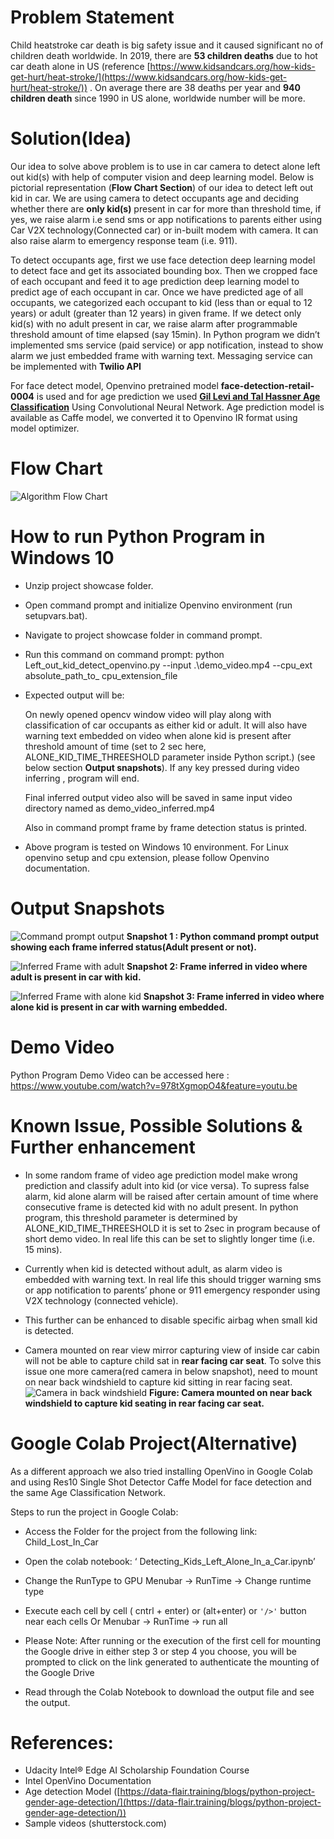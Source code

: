 

 


# Problem Statement

Child heatstroke car death is big safety issue and it caused significant no of children death worldwide.  In 2019, there are **53 children deaths** due to hot car death alone in US (reference [https://www.kidsandcars.org/how-kids-get-hurt/heat-stroke/](https://www.kidsandcars.org/how-kids-get-hurt/heat-stroke/)) .  On average there are 38 deaths per year and **940 children death** since 1990 in US alone, worldwide number will be more.



# Solution(Idea)

Our  idea to solve above problem is to use in car camera to detect alone left out kid(s) with help of computer vision and deep learning model. Below is pictorial representation (**Flow Chart Section**) of our idea to detect left out kid in car. We are using camera to detect occupants age and deciding whether there are **only kid(s)** present in car for more than threshold time, if yes, we raise alarm i.e send sms or app notifications to parents  either using Car V2X technology(Connected car) or in-built modem with camera. It can also raise alarm to emergency response team (i.e. 911).

To detect occupants age, first we use face detection deep learning model to detect face and get its associated bounding box. Then we cropped face of each occupant and feed it to age prediction deep learning model to predict age of each occupant in car. Once we have predicted age of all occupants, we categorized each occupant to kid (less than or equal to 12 years) or adult (greater than 12 years) in given frame. If we detect only kid(s) with no adult present in car, we raise alarm after programmable threshold amount of time elapsed (say 15min). In Python program we didn’t implemented sms service (paid service) or app notification, instead to show alarm we just embedded frame with warning text. Messaging service can be implemented with **Twilio API**

For face detect model, Openvino pretrained model **face-detection-retail-0004** is used and for age prediction we used **[Gil Levi and Tal Hassner Age Classification](https://talhassner.github.io/home/publication/2015_CVPR)** Using Convolutional Neural Network. Age prediction model is available as Caffe model, we converted it to Openvino IR format using model optimizer.

# Flow Chart
![Algorithm Flow Chart](https://github.com/chetancyber24/Leftout_Kid_Detect_in_Car/blob/master/flow_chart.png)



# How to run Python Program in Windows 10

 - Unzip project showcase folder.
 - Open command prompt and initialize Openvino environment (run
   setupvars.bat).
 - Navigate to project showcase folder in command prompt.
 - Run this command on command prompt: python
   Left_out_kid_detect_openvino.py  --input .\demo_video.mp4  --cpu_ext
   absolute_path_to_ cpu_extension_file
 - Expected output will be:

   On newly opened opencv window video will play along with          classification of car        occupants as either kid or adult. It    will also   have warning text embedded on video when  alone kid is    present after   threshold amount of time (set to 2 sec here,          ALONE_KID_TIME_THREESHOLD parameter inside Python script.) (see below section **Output snapshots**). If any key pressed  during video inferring    , program will end.

	Final inferred output video also will be saved in same input video directory named as demo_video_inferred.mp4
	
    Also in command prompt frame by frame detection status is printed.
    
	

 - Above program is tested on Windows 10 environment. For Linux openvino
   setup  and cpu extension, please follow Openvino documentation.



# Output Snapshots

![Command prompt output](https://github.com/chetancyber24/Leftout_Kid_Detect_in_Car/blob/master/images/snapshot1.jpg)
 **Snapshot 1 : Python command prompt output showing each frame inferred status(Adult present or not).** 

![Inferred Frame with adult](https://github.com/chetancyber24/Leftout_Kid_Detect_in_Car/blob/master/images/snapshot2.jpg)
**Snapshot 2: Frame inferred in video where adult is present in car with kid.**

![Inferred Frame with alone kid](https://github.com/chetancyber24/Leftout_Kid_Detect_in_Car/blob/master/images/snapshot3.jpg)
 **Snapshot 3: Frame inferred in video where alone kid is present in car with warning embedded.**


# Demo Video
Python Program Demo Video can be accessed here : https://www.youtube.com/watch?v=978tXgmopO4&feature=youtu.be



# Known Issue, Possible Solutions & Further enhancement

 - In some random frame of video age prediction model make wrong
   prediction and classify adult into kid (or vice versa).  To supress
   false alarm, kid alone alarm will be raised after certain amount of
   time where consecutive frame is detected kid with no adult present.
   In python program, this threshold parameter is determined by
   ALONE_KID_TIME_THREESHOLD it is set to 2sec in program because of
   short demo video. In real life this can be set to slightly longer
   time (i.e. 15 mins).
  
 - Currently when kid is detected without adult, as alarm video is   
   embedded with warning text. In real life this should trigger warning 
   sms or app notification to parents’ phone or 911 emergency responder 
   using V2X technology (connected vehicle).
 - This further can be enhanced to disable specific airbag when small
   kid is detected.
 - Camera mounted on rear view mirror capturing view of inside car cabin
   will not be able to capture child sat in **rear facing car seat**. To
   solve this issue one more camera(red camera in below snapshot), need
   to mount on near back windshield to capture kid sitting in rear
   facing seat.
   ![Camera in back windshield](https://github.com/chetancyber24/Leftout_Kid_Detect_in_Car/blob/master/images/snapshot4.jpg)
**Figure: Camera mounted on near back windshield to capture kid seating in rear facing car seat.**


# Google Colab Project(Alternative)
As a different approach we also tried installing OpenVino in Google Colab and using Res10 Single Shot Detector Caffe Model for face detection and the same Age Classification Network.

Steps to run the project in Google Colab:
 - Access the Folder for the project from the following link:
Child_Lost_In_Car
 - Open the colab notebook: ‘ Detecting_Kids_Left_Alone_In_a_Car.ipynb’
 - Change the RunType to GPU
Menubar → RunTime → Change runtime type
 - Execute each cell by cell ( cntrl + enter) or (alt+enter) or `'/>'` button near each cells
Or Menubar → RunTime → run all
   
 - Please Note: After running or the execution of the first cell for
   mounting the Google drive in  either step 3 or step 4 you choose, you will be prompted to click on the link generated to   authenticate the mounting of the Google Drive
 - Read through the Colab Notebook to download the output file and see the output.



# References:

 - Udacity Intel® Edge AI Scholarship Foundation Course
 - Intel OpenVino Documentation
 - Age detection Model
   ([https://data-flair.training/blogs/python-project-gender-age-detection/](https://data-flair.training/blogs/python-project-gender-age-detection/))
 - Sample videos (shutterstock.com)



